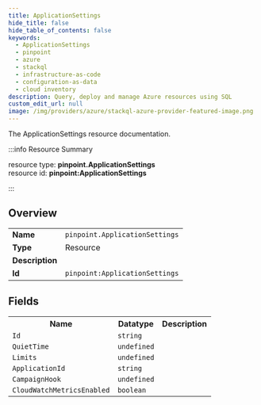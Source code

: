 ```yaml
---
title: ApplicationSettings
hide_title: false
hide_table_of_contents: false
keywords:
  - ApplicationSettings
  - pinpoint
  - azure
  - stackql
  - infrastructure-as-code
  - configuration-as-data
  - cloud inventory
description: Query, deploy and manage Azure resources using SQL
custom_edit_url: null
image: /img/providers/azure/stackql-azure-provider-featured-image.png
---
```

The ApplicationSettings resource documentation.

:::info Resource Summary

<div class="row">
<div class="providerDocColumn">
<span>resource type:&nbsp;<b>pinpoint.ApplicationSettings</b></span><br />
<span>resource id:&nbsp;<b>pinpoint:ApplicationSettings</b></span><br />
</div>
</div>

:::

## Overview
<table><tbody>
<tr><td><b>Name</b></td><td><code>pinpoint.ApplicationSettings</code></td></tr>
<tr><td><b>Type</b></td><td>Resource</td></tr>
<tr><td><b>Description</b></td><td></td></tr>
<tr><td><b>Id</b></td><td><code>pinpoint:ApplicationSettings</code></td></tr>
</tbody></table>

## Fields
<table><tbody>
<tr><th>Name</th><th>Datatype</th><th>Description</th></tr>
<tr><td><code>Id</code></td><td><code>string</code></td><td></td></tr><tr><td><code>QuietTime</code></td><td><code>undefined</code></td><td></td></tr><tr><td><code>Limits</code></td><td><code>undefined</code></td><td></td></tr><tr><td><code>ApplicationId</code></td><td><code>string</code></td><td></td></tr><tr><td><code>CampaignHook</code></td><td><code>undefined</code></td><td></td></tr><tr><td><code>CloudWatchMetricsEnabled</code></td><td><code>boolean</code></td><td></td></tr>
</tbody></table>